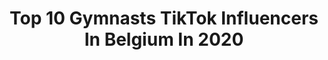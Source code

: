 ---
title: Top 10 Gymnasts TikTok Influencers In Belgium In 2020
description: >-
  Find top gymnasts TikTok influencers in Belgium in 2020. Most popular hashtags: #fyp #foryou #foryoupage #gymnastics.
platform: TikTok
hits: 13
text_top: Identify the top-rated TikTok accounts on inBeat.
text_bottom: Our platform has 13 TikTok influencers like this in Belgium for you to pitch.
profiles:
  - username: "jelle.vdbx"
    fullname: >-
      51K✨🤍
    bio: >-
      14y/o💕 | Belgium📍 | gymnast 🤸‍♂️ 51K thank you all ✨ Insta: jellevdbx ✌🏼
    location: "Belgium"
    followers: 51800
    engagement: 3202
    commentsToLikes: 0.177298
    id: ck9foop7y3k390j78lwrl761v
    verified: false
    hashtags: "#fyp, #viraal, #lovefans, #jellefam"
  - username: "maarten_gymnastics"
    fullname: >-
      Maarten Vermeiren
    bio: >-
      Tumbling Gymnast 🇧🇪 Belgium’s Got Talent 2019 📥 - maarten.vermeiren@live.be
    location: "Belgium"
    followers: 21500
    engagement: 1579
    commentsToLikes: 0.025722
    id: ck9eq92x9w4ta0j78o6167n1b
    verified: false
    hashtags: "#fyp, #tumbling, #gymnastics, #doubleback"
  - username: "chloe_vbx"
    fullname: >-
      Chloë Vanbutsele 
    bio: >-
      18 y/o Belgium 🧸🤍
    location: "Belgium"
    followers: 126200
    engagement: 2232
    commentsToLikes: 0.009157
    id: ck9ep9eperng60j781nvmf1xw
    verified: true
    hashtags: "#foryou, #fyp, #gymnastics, #fy"
  - username: "xmichellex_2007"
    fullname: >-
      :))
    bio: >-
      💜
    location: "Belgium"
    followers: 3091
    engagement: 2686
    commentsToLikes: 0.072669
    id: ckb9at787w2sr0j23wane1vw8
    verified: false
    hashtags: "#foryoupage, #fyp, #foryou, #fy"
  - username: "atimo.s"
    fullname: >-
      a t i m o
    bio: >-
      Ja ik ben echt 18 She/her 🇧🇪🇸🇳
    location: "Belgium"
    followers: 141700
    engagement: 2424
    commentsToLikes: 0.011781
    id: ck9envenel3jf0j78cpurxxqe
    verified: false
    hashtags: "#perfumechallenge, #gymnastics, #duet, #dontleavemechallenge"
  - username: "amefie"
    fullname: >-
      ADD
    bio: >-
      Komkommersoep
    location: "Belgium"
    followers: 3606
    engagement: 2201
    commentsToLikes: 0.023195
    id: ckbqrj1fqcdcd0j23cho89o5o
    verified: false
    hashtags: "#fyp, #famous, #foryoupage, #gymnastics"
  - username: "redbullbe"
    fullname: >-
      Red Bull Belgium
    bio: >-
      🇧🇪 Geeft je vleugels! Donne des ailes! #givesyouwings
    location: "Belgium"
    followers: 89000
    engagement: 1778
    commentsToLikes: 0.008182
    id: ckb9s75xjp9r00j23e12ly8f9
    verified: true
    hashtags: "#snowboard, #mtb, #juggling, #racing"
  - username: "julie_michiels"
    fullname: >-
      OfficialJulie <3
    bio: >-
      Gewoon voor de fun
    location: "Belgium"
    followers: 30500
    engagement: 2516
    commentsToLikes: 0.006729
    id: ckcvj9hc0wmst0j23q2r2ton5
    verified: false
    hashtags: "#crownme, #featurethis, #featureme, #featurejulie"
  - username: "yassine_saltoo"
    fullname: >-
      Yassine_saltoo
    bio: >-
      20 yo👀 Bruxelles ✌️ Snap/insta : yassine_saltoo😉 Follow me/suis moi🕺
    location: "Belgium"
    followers: 22900
    engagement: 647
    commentsToLikes: 0.023022
    id: ckbezjoi2koo70j23sloddxyz
    verified: false
    hashtags: "#duo, #combo, #fyp, #bruxelles"
  - username: "blondiab280884"
    fullname: >-
      blondiab280884
    bio: >-
      Dutch artist, illustrator,autographcollector,Belgium 🇧🇪 ✍️⬇️ My redbubble ⬇️
    location: "Belgium"
    followers: 3588
    engagement: 801
    commentsToLikes: 0.000000
    id: ckce3z9k0jcer0j23b5wku5v0
    verified: false
    hashtags: "#foryou, #kidsstopmotion, #fun, #kids"
---